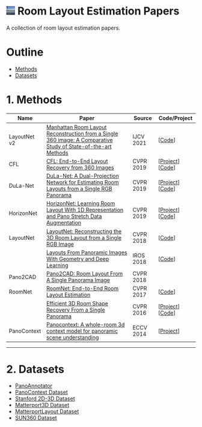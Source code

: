 [<img height="23" src="https://github.com/lh9171338/Outline/blob/master/icon.jpg"/>](https://github.com/lh9171338/Outline) Room Layout Estimation Papers
===

A collection of room layout estimation papers.

# Outline

- [Methods](#1-Methods)
- [Datasets](#2-Datasets)

# 1. Methods

| Name | Paper | Source | Code/Project |
| --- | --- | --- | --- |
| LayoutNet v2 | [Manhattan Room Layout Reconstruction from a Single 360 image: A Comparative Study of State-of-the-art Methods](https://arxiv.org/abs/1910.04099) | IJCV 2021 | [[Code](https://github.com/zouchuhang/LayoutNetv2)] |
| CFL | [CFL: End-to-End Layout Recovery from 360 Images](https://arxiv.org/abs/1903.08094) | CVPR 2019 | [[Project](https://cfernandezlab.github.io/CFL/)] [[Code](https://github.com/cfernandezlab/CFL)] |
| DuLa-Net | [DuLa-Net: A Dual-Projection Network for Estimating Room Layouts from a Single RGB Panorama](https://arxiv.org/abs/1811.11977) | CVPR 2019 | [[Project](https://cgv.cs.nthu.edu.tw/projects/dulanet)] [[Code](https://github.com/SunDaDenny/DuLa-Net)] |
| HorizonNet | [HorizonNet: Learning Room Layout With 1D Representation and Pano Stretch Data Augmentation](https://arxiv.org/abs/1901.03861) | CVPR 2019 | [[Project](https://sunset1995.github.io/HorizonNet/)] [[Code](https://github.com/sunset1995/HorizonNet)] |
| LayoutNet | [LayoutNet: Reconstructing the 3D Room Layout from a Single RGB Image](http://openaccess.thecvf.com/content_cvpr_2018/papers/Zou_LayoutNet_Reconstructing_the_CVPR_2018_paper.pdf) | CVPR 2018 | [[Code](https://github.com/zouchuhang/LayoutNet)] |
|  | [Layouts From Panoramic Images With Geometry and Deep Learning](https://arxiv.org/abs/1703.06241) | IROS 2018 | [[Code](https://github.com/GitBoSun/roomnet)] |
| Pano2CAD | [Pano2CAD: Room Layout From A Single Panorama Image](https://arxiv.org/abs/1609.09270) | CVPR 2018 | |
| RoomNet | [RoomNet: End-to-End Room Layout Estimation](https://arxiv.org/abs/1703.06241) | CVPR 2017 | [[Code](https://github.com/GitBoSun/roomnet)] |
|  | [Efficient 3D Room Shape Recovery From a Single Panorama](https://www.cv-foundation.org/openaccess/content_cvpr_2016/papers/Yang_Efficient_3D_Room_CVPR_2016_paper.pdf) | CVPR 2016 | [[Project](http://cgcad.thss.tsinghua.edu.cn/yanghao/3droom/)] [[Code](https://github.com/YANG-H/Panoramix)] |
| PanoContext | [Panocontext: A whole-room 3d context model for panoramic scene understanding](http://panocontext.cs.princeton.edu/paper.pdf) | ECCV 2014 | [[Project](http://panocontext.cs.princeton.edu/)] |

---

# 2. Datasets

- [PanoAnnotator](https://github.com/SunDaDenny/PanoAnnotator)
- [PanoContext Dataset](http://panocontext.cs.princeton.edu/)
- [Stanford 2D-3D Dataset](https://github.com/alexsax/2D-3D-Semantics)
- [Matterport3D Dataset](https://github.com/niessner/Matterport)
- [MatterportLayout Dataset](https://github.com/ericsujw/Matterport3DLayoutAnnotation)
- [SUN360 Dataset](http://webdiis.unizar.es/~jmfacil/cfl/sun360)
 
